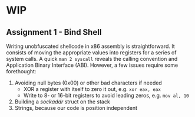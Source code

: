 # WIP

## Assignment 1 - Bind Shell

Writing unobfuscated shellcode in x86 assembly is straightforward. It consists of moving the appropriate values into registers for a series of system calls. A quick ```man 2 syscall``` reveals the calling convention and Application Binary Interface (ABI). However, a few issues require some forethought: 
1. Avoiding null bytes (0x00) or other bad characters if needed
    - XOR a register with itself to zero it out, e.g. ```xor eax, eax```
    - Write to 8- or 16-bit registers to avoid leading zeros, e.g. ```mov al, 10```
2. Building a *sockaddr* struct on the stack
3. Strings, because our code is position independent
